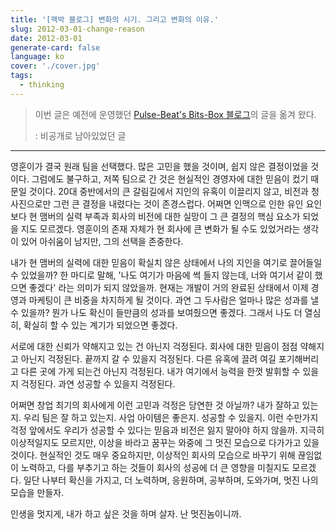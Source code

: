 ```yaml
---
title: '[맥박 블로그] 변화의 시기. 그리고 변화의 이유.'
slug: 2012-03-01-change-reason
date: 2012-03-01
generate-card: false
language: ko
cover: './cover.jpg'
tags:
  - thinking
---
```


> 이번 글은 예전에 운영했던 [Pulse-Beat's Bits-Box 블로그](https://pulsebeat.tistory.com/)의 글을 옮겨 왔다.
>
> : 비공개로 남아있었던 글

---

영훈이가 결국 원래 팀을 선택했다. 많은 고민을 했을 것이며, 쉽지 않은 결정이었을 것이다. 그럼에도 불구하고, 저쪽 팀으로 간 것은 현실적인 경영자에 대한 믿음이 컸기 때문일 것이다. 20대 중반에서의 큰 갈림길에서 지인의 유혹이 이끌리지 않고, 비전과 청사진으로만 그런 큰 결정을 내렸다는 것이 존경스럽다. 어쩌면 인맥으로 인한 유인 요인보다 현 맴버의 실력 부족과 회사의 비전에 대한 실망이 그 큰 결정의 핵심 요소가 되었을 지도 모르겠다. 영훈이의 존재 자체가 현 회사에 큰 변화가 될 수도 있었거라는 생각이 있어 아쉬움이 남지만, 그의 선택을 존중한다.

내가 현 맴버의 실력에 대한 믿음이 확실치 않은 상태에서 나의 지인을 여기로 끌어들일 수 있었을까? 한 마디로 말해, '나도 여기가 마음에 썩 들지 않는데, 너와 여기서 같이 했으면 좋겠다' 라는 의미가 되지 않았을까. 현재는 개발이 거의 완료된 상태에서 이제 경영과 마케팅이 큰 비중을 차지하게 될 것이다. 과연 그 두사람은 얼마나 많은 성과를 낼 수 있을까? 뭔가 나도 확신이 들만큼의 성과를 보여줬으면 좋겠다. 그래서 나도 더 열심히, 확실히 할 수 있는 계기가 되었으면 좋겠다.

서로에 대한 신뢰가 약해지고 있는 건 아닌지 걱정된다. 회사에 대한 믿음이 점점 약해지고 아닌지 걱정된다. 끝까지 갈 수 있을지 걱정된다. 다른 유혹에 끌려 여길 포기해버리고 다른 곳에 가게 되는건 아닌지 걱정된다.
내가 여기에서 능력을 한껏 발휘할 수 있을 지 걱정된다. 과연 성공할 수 있을지 걱정된다.

어쩌면 창업 최기의 회사에게 이런 고민과 걱정은 당연한 것 아닐까? 내가 잘하고 있는지. 우리 팀은 잘 하고 있는지. 사업 아이템은 좋은지. 성공할 수 있을지. 이런 수만가지 걱정 앞에서도 우리가 성공할 수 있다는 믿음과 비전은 잃지 말아야 하지 않을까. 지극히 이상적일지도 모르지만, 이상을 바라고 꿈꾸는 와중에 그 멋진 모습으로 다가가고 있을 것이다. 현실적인 것도 매우 중요하지만, 이상적인 회사의 모습으로 바꾸기 위해 끊임없이 노력하고, 다를 부추기고 하는 것들이 회사의 성공에 더 큰 영향을 미칠지도 모르겠다. 일단 나부터 확신을 가지고, 더 노력하며, 응원하며, 공부하며, 도와가며, 멋진 나의 모습을 만들자.

인생을 멋지게, 내가 하고 싶은 것을 하며 살자. 난 멋진놈이니까.
